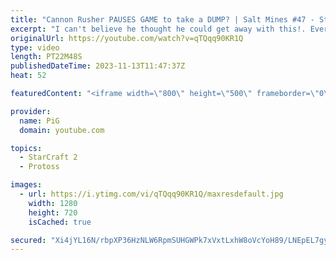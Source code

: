 ```yaml
---
title: "Cannon Rusher PAUSES GAME to take a DUMP? | Salt Mines #47 - StarCraft 2"
excerpt: "I can't believe he thought he could get away with this!. Everyone has encountered a salty or BM opponent on the StarCraft ladder before. Send in your funniest, saltiest replays to RateMyStarCraft@gmail.com with “Salt Mines” in the title + in the body of the email add your IGN & Rank & Why you think your"
originalUrl: https://youtube.com/watch?v=qTQqq90KR1Q
type: video
length: PT22M48S
publishedDateTime: 2023-11-13T11:47:37Z
heat: 52

featuredContent: "<iframe width=\"800\" height=\"500\" frameborder=\"0\" src=\"https://www.youtube.com/embed/qTQqq90KR1Q\" allow=\"accelerometer; autoplay; encrypted-media; gyroscope; picture-in-picture\" allowfullscreen></iframe>"

provider:
  name: PiG
  domain: youtube.com

topics:
  - StarCraft 2
  - Protoss

images:
  - url: https://i.ytimg.com/vi/qTQqq90KR1Q/maxresdefault.jpg
    width: 1280
    height: 720
    isCached: true

secured: "Xi4jYL16N/rbpXP36HzNLW6RpmSUHGWPk7xVxtLxhW8oVcYoH89/LNEpEL7gyaDL+Ip+TnFShlHR7qgu7XX9eC+uu2Q13Tc4ZB6BFq699DJ26MgR+AoRiCFkO8NprJ2CmK28sb5Az6bEneGBnB9clg/+rqjQLCYsW4icgThZise4Y5SsL3pqKgmEYkx2bfyRIRUE0HoFO/wiZnJ+FICMuskvJ9HR3BaQPZqM+Shcq1gJ1xMAdEIq6dfJ8i0xPGSz99RjyLOxzqbbYziSBuhgoSNo99XTo4cfVGQn1EGOzrQM5SrtQFehomoq7Nl6Uj4dncbHOm7bkIM6ac/weaDrtlwjt6dNZub7WBDTlTKVfrIKG76uHQQrd/KKD3HI3RB8NthOrjEVd4GY+rZqx+M0GLRpigWyOGENutbQfuexhQw=;dPkRKUXX+rKeYxyQ2RtpIw=="
---
```


